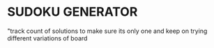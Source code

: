 # SUDOKU GENERATOR

"track count of solutions to make sure its only one and keep on trying different variations of board